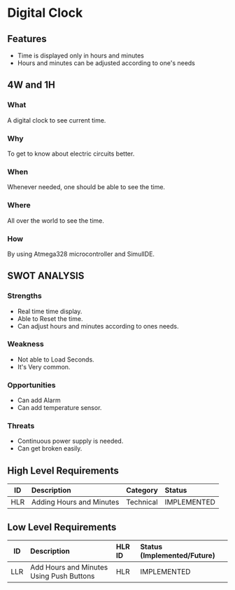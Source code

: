 # Digital Clock
## Features
* Time is displayed only in hours and minutes
* Hours and minutes can be adjusted according to one's needs
## 4W and 1H
### What 
A digital clock to see current time.
### Why
To get to know about electric circuits better.
### When
Whenever needed, one should be able to see the time.
### Where
All over the world to see the time.
### How
By using Atmega328 microcontroller and SimulIDE.
## SWOT ANALYSIS
### Strengths
* Real time time display.
* Able to Reset the time.
* Can adjust hours and minutes according to ones needs.
### Weakness
* Not able to Load Seconds.
* It's Very common.
### Opportunities
* Can add Alarm
* Can add temperature sensor.
### Threats
* Continuous power supply is needed.
* Can get broken easily.
## High Level Requirements
| ID | Description | Category | Status |
| ---|:------------|:---------|:-------|
| HLR | Adding Hours and Minutes  | Technical | IMPLEMENTED |
## Low Level Requirements
| ID | Description | HLR ID | Status (Implemented/Future) |
| ---|:------------|:-------|:----------------------------|
| LLR | Add Hours and Minutes Using Push Buttons | HLR | IMPLEMENTED |
